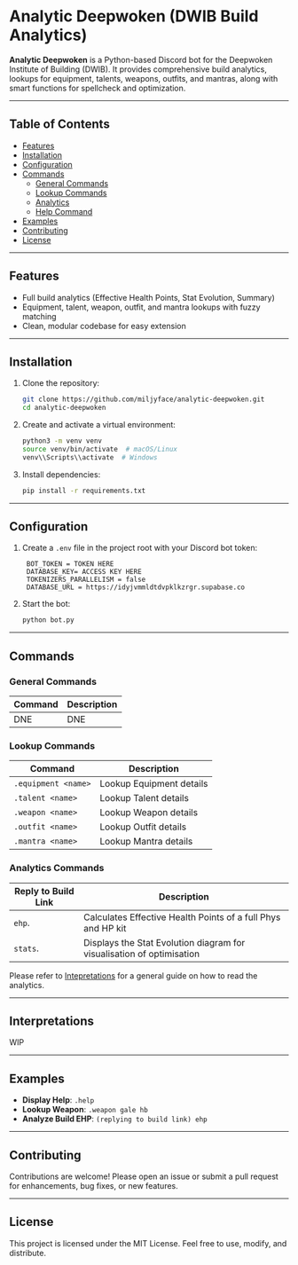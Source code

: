 # Analytic Deepwoken (DWIB Build Analytics)

**Analytic Deepwoken** is a Python-based Discord bot for the Deepwoken Institute of Building (DWIB). It provides comprehensive build analytics, lookups for equipment, talents, weapons, outfits, and mantras, along with smart functions for spellcheck and optimization.

---

## Table of Contents

- [Features](#features)
- [Installation](#installation)
- [Configuration](#configuration)
- [Commands](#commands)
  - [General Commands](#general-commands)
  - [Lookup Commands](#lookup-commands)
  - [Analytics](#analytics-commands)
  - [Help Command](#help-command)
- [Examples](#examples)
- [Contributing](#contributing)
- [License](#license)

---

## Features

- Full build analytics (Effective Health Points, Stat Evolution, Summary)
- Equipment, talent, weapon, outfit, and mantra lookups with fuzzy matching
- Clean, modular codebase for easy extension

---

## Installation

1. Clone the repository:
   ```bash
   git clone https://github.com/miljyface/analytic-deepwoken.git
   cd analytic-deepwoken
   ```
2. Create and activate a virtual environment:
   ```bash
   python3 -m venv venv
   source venv/bin/activate  # macOS/Linux
   venv\\Scripts\\activate  # Windows
   ```
3. Install dependencies:
   ```bash
   pip install -r requirements.txt
   ```

---

## Configuration

1. Create a `.env` file in the project root with your Discord bot token:
   ```dotenv
    BOT_TOKEN = TOKEN HERE
    DATABASE_KEY= ACCESS KEY HERE
    TOKENIZERS_PARALLELISM = false
    DATABASE_URL = https://idyjvmmldtdvpklkzrgr.supabase.co
   ```
2. Start the bot:
   ```bash
   python bot.py
   ```

---

## Commands

### General Commands

| Command        | Description                                  |
| -------------- | -------------------------------------------- |
| DNE            | DNE                                          |

### Lookup Commands

| Command                     | Description                                  |
| --------------------------- | -------------------------------------------- |
| `.equipment <name>`   | Lookup Equipment details                     |
| `.talent <name>`      | Lookup Talent details                        |
| `.weapon <name>`      | Lookup Weapon details                        |
| `.outfit <name>`      | Lookup Outfit details                        |
| `.mantra <name>`      | Lookup Mantra details                        |

### Analytics Commands

| Reply to Build Link         | Description                                          |
| --------------------------- | ---------------------------------------------------- |
| `ehp`.                      | Calculates Effective Health Points of a full Phys and HP kit |
| `stats`.                    | Displays the Stat Evolution diagram for visualisation of optimisation |

Please refer to [Intepretations](#interpretations) for a general guide on how to read the analytics.

---

## Interpretations
WIP

---

## Examples

- **Display Help**: `.help`
- **Lookup Weapon**: `.weapon gale hb`
- **Analyze Build EHP**: `(replying to build link) ehp`
---

## Contributing

Contributions are welcome! Please open an issue or submit a pull request for enhancements, bug fixes, or new features.

---

## License

This project is licensed under the MIT License. Feel free to use, modify, and distribute.
